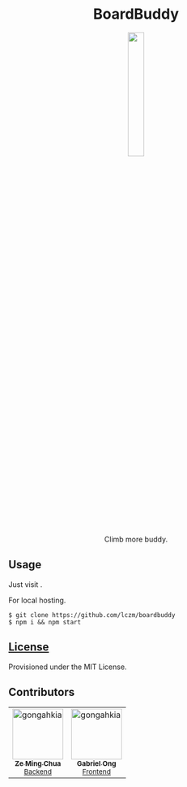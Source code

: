 <div align="center">
    <h1>BoardBuddy</h1>
    <img src="./asset/image.png" width="25%">
    <p>Climb more buddy.</p>
</div>

## Usage

Just visit []().

For local hosting.

```console
$ git clone https://github.com/lczm/boardbuddy
$ npm i && npm start
```

## [License](./LICENSE)

Provisioned under the MIT License.

## Contributors

<table>
	<tbody>
        <tr>
            <td align="center">
                <a href="https://www.linkedin.com/in/chua-ze-ming-798b84162/">
                    <img src="https://avatars.githubusercontent.com/u/39303703?v=4" width="100;" alt="gongahkia"/>
                    <br />
                    <sub><b>Ze Ming Chua</b></sub>
                </a>
                <br />
                <sub><a href="./api/">Backend<a></sub>
            </td>
            <td align="center">
                <a href="https://www.linkedin.com/in/gabriel-zmong/">
                    <img src="https://avatars.githubusercontent.com/u/117062305?v=4" width="100;" alt="gongahkia"/>
                    <br />
                    <sub><b>Gabriel Ong</b></sub>
                </a>
                <br />
                <sub><a href="./boardbuddy-app/">Frontend<a></sub>
            </td>
        </tr>
	</tbody>
</table>